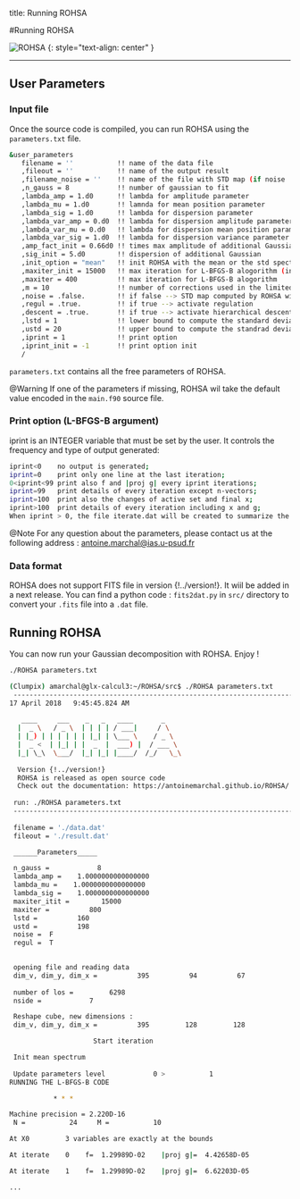 title: Running ROHSA

#Running ROHSA

![ROHSA](|media|/LogoMakr_0dTJ9B.png)
{: style="text-align: center" }

---

## User Parameters

### Input file 

Once the source code is compiled, you can run ROHSA using the `parameters.txt` file. 
```bash
&user_parameters
   filename = ''           !! name of the data file
   ,fileout = ''           !! name of the output result
   ,filename_noise = ''    !! name of the file with STD map (if noise .eq. true)
   ,n_gauss = 8            !! number of gaussian to fit
   ,lambda_amp = 1.d0      !! lambda for amplitude parameter
   ,lambda_mu = 1.d0       !! lamnda for mean position parameter
   ,lambda_sig = 1.d0      !! lambda for dispersion parameter
   ,lambda_var_amp = 0.d0  !! lambda for dispersion amplitude parameter
   ,lambda_var_mu = 0.d0   !! lambda for dispersion mean position parameter
   ,lambda_var_sig = 1.d0  !! lambda for dispersion variance parameter
   ,amp_fact_init = 0.66d0 !! times max amplitude of additional Gaussian
   ,sig_init = 5.d0        !! dispersion of additional Gaussian
   ,init_option = "mean"   !! init ROHSA with the mean or the std spectrum
   ,maxiter_init = 15000   !! max iteration for L-BFGS-B alogorithm (init mean spectrum)
   ,maxiter = 400          !! max iteration for L-BFGS-B alogorithm
   ,m = 10                 !! number of corrections used in the limited memory matrix by LBFGS-B
   ,noise = .false.        !! if false --> STD map computed by ROHSA with lstd and ustd (if true given by the user)
   ,regul = .true.         !! if true --> activate regulation
   ,descent = .true.       !! if true --> activate hierarchical descent to initiate the optimization
   ,lstd = 1               !! lower bound to compute the standard deviation map of the cube (if noise .eq. false)
   ,ustd = 20              !! upper bound to compute the standrad deviation map of the cube (if noise .eq. false)
   ,iprint = 1             !! print option
   ,iprint_init = -1       !! print option init
   /
```
`parameters.txt` contains all the free parameters of ROHSA. 

@Warning If one of the parameters if missing, ROHSA wil take the default value encoded in the `main.f90` source file. 

### Print option (L-BFGS-B argument)

iprint is an INTEGER variable that must be set by the user. It controls the frequency and type of output generated:

```bash
iprint<0    no output is generated;
iprint=0    print only one line at the last iteration;
0<iprint<99 print also f and |proj g| every iprint iterations;
iprint=99   print details of every iteration except n-vectors;
iprint=100  print also the changes of active set and final x;
iprint>100  print details of every iteration including x and g;
When iprint > 0, the file iterate.dat will be created to summarize the iteration.
```

@Note For any question about the parameters, please contact us at the following address : antoine.marchal@ias.u-psud.fr

### Data format
ROHSA does not support FITS file in version {!../version!}. It wiil be added in a next release. 
You can find a python code : `fits2dat.py` in `src/` directory to convert your `.fits` file into a `.dat` file. 

## Running ROHSA
You can now run your Gaussian decomposition with ROHSA. Enjoy !

```bash
./ROHSA parameters.txt 
```  

```bash
(Clumpix) amarchal@glx-calcul3:~/ROHSA/src$ ./ROHSA parameters.txt 
 -------------------------------------------------------------------------
17 April 2018   9:45:45.824 AM
 
   ____     ___    _   _   ____       _    
  |  _ \   / _ \  | | | | / ___|     / \   
  | |_) | | | | | | |_| | \___ \    / _ \  
  |  _ <  | |_| | |  _  |  ___) |  / ___ \ 
  |_| \_\  \___/  |_| |_| |____/  /_/   \_\ 
 
  Version {!../version!}
  ROHSA is released as open source code
  Check out the documentation: https://antoinemarchal.github.io/ROHSA/
 
 run: ./ROHSA parameters.txt
 -------------------------------------------------------------------------
 
 filename = './data.dat'
 fileout = './result.dat'

 ______Parameters_____

 n_gauss =            8
 lambda_amp =    1.0000000000000000     
 lambda_mu =    1.0000000000000000     
 lambda_sig =    1.0000000000000000     
 maxiter_itit =        15000
 maxiter =          800
 lstd =          160
 ustd =          198
 noise =  F
 regul =  T

 
 opening file and reading data
 dim_v, dim_y, dim_x =          395          94          67
 
 number of los =         6298
 nside =            7

 Reshape cube, new dimensions :
 dim_v, dim_y, dim_x =          395         128         128

                     Start iteration

 Init mean spectrum
 
 Update parameters level            0 >           1
RUNNING THE L-BFGS-B CODE

           * * *

Machine precision = 2.220D-16
 N =           24     M =           10

At X0         3 variables are exactly at the bounds

At iterate    0    f=  1.29989D-02    |proj g|=  4.42658D-05

At iterate    1    f=  1.29989D-02    |proj g|=  6.62203D-05

...

```